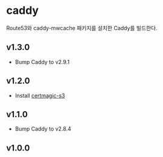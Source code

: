 # caddy

Route53와 caddy-mwcache 패키지를 설치한 Caddy를 빌드한다.

## v1.3.0

- Bump Caddy to v2.9.1

## v1.2.0

- Install [certmagic-s3](https://github.com/ss098/certmagic-s3)

## v1.1.0

- Bump Caddy to v2.8.4

## v1.0.0
